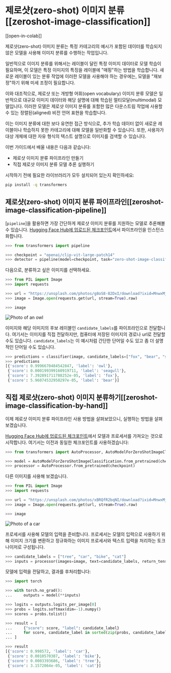 <!--Copyright 2023 The HuggingFace Team. All rights reserved.

Licensed under the Apache License, Version 2.0 (the "License"); you may not use this file except in compliance with
the License. You may obtain a copy of the License at

http://www.apache.org/licenses/LICENSE-2.0

Unless required by applicable law or agreed to in writing, software distributed under the License is distributed on
an "AS IS" BASIS, WITHOUT WARRANTIES OR CONDITIONS OF ANY KIND, either express or implied. See the License for the
specific language governing permissions and limitations under the License.

⚠️ Note that this file is in Markdown but contain specific syntax for our doc-builder (similar to MDX) that may not be
rendered properly in your Markdown viewer.

-->

# 제로샷(zero-shot) 이미지 분류[[zeroshot-image-classification]]

[[open-in-colab]]

제로샷(zero-shot) 이미지 분류는 특정 카테고리의 예시가 포함된 데이터를 학습되지 않은 모델을 사용해 이미지 분류를 수행하는 작업입니다.

일반적으로 이미지 분류를 위해서는 레이블이 달린 특정 이미지 데이터로 모델 학습이 필요하며, 이 모델은 특정 이미지의 특징을 레이블에 "매핑"하는 방법을 학습합니다.
새로운 레이블이 있는 분류 작업에 이러한 모델을 사용해야 하는 경우에는, 모델을 "재보정"하기 위해 미세 조정이 필요합니다.

이와 대조적으로, 제로샷 또는 개방형 어휘(open vocabulary) 이미지 분류 모델은 일반적으로 대규모 이미지 데이터와 해당 설명에 대해 학습된 멀티모달(multimodal) 모델입니다. 
이러한 모델은 제로샷 이미지 분류를 포함한 많은 다운스트림 작업에 사용할 수 있는 정렬된(aligned) 비전 언어 표현을 학습합니다.

이는 이미지 분류에 대한 보다 유연한 접근 방식으로, 추가 학습 데이터 없이 새로운 레이블이나 학습하지 못한 카테고리에 대해 모델을 일반화할 수 있습니다.
또한, 사용자가 대상 개체에 대한 자유 형식의 텍스트 설명으로 이미지를 검색할 수 있습니다.

이번 가이드에서 배울 내용은 다음과 같습니다:

* 제로샷 이미지 분류 파이프라인 만들기
* 직접 제로샷 이미지 분류 모델 추론 실행하기

시작하기 전에 필요한 라이브러리가 모두 설치되어 있는지 확인하세요:

```bash
pip install -q transformers
```

## 제로샷(zero-shot) 이미지 분류 파이프라인[[zeroshot-image-classification-pipeline]]

[`pipeline`]을 활용하면 가장 간단하게 제로샷 이미지 분류를 지원하는 모델로 추론해볼 수 있습니다.
[Hugging Face Hub에 업로드된 체크포인트](https://hf-mirror.com/models?pipeline_tag=zero-shot-image-classification&sort=downloads)에서 파이프라인을 인스턴스화합니다.

```python
>>> from transformers import pipeline

>>> checkpoint = "openai/clip-vit-large-patch14"
>>> detector = pipeline(model=checkpoint, task="zero-shot-image-classification")
```

다음으로, 분류하고 싶은 이미지를 선택하세요.

```py
>>> from PIL import Image
>>> import requests

>>> url = "https://unsplash.com/photos/g8oS8-82DxI/download?ixid=MnwxMjA3fDB8MXx0b3BpY3x8SnBnNktpZGwtSGt8fHx8fDJ8fDE2NzgxMDYwODc&force=true&w=640"
>>> image = Image.open(requests.get(url, stream=True).raw)

>>> image
```

<div class="flex justify-center">
     <img src="https://hf-mirror.com/datasets/huggingface/documentation-images/resolve/main/transformers/tasks/owl.jpg" alt="Photo of an owl"/>
</div>

이미지와 해당 이미지의 후보 레이블인 `candidate_labels`를 파이프라인으로 전달합니다.
여기서는 이미지를 직접 전달하지만, 컴퓨터에 저장된 이미지의 경로나 url로 전달할 수도 있습니다.
`candidate_labels`는 이 예시처럼 간단한 단어일 수도 있고 좀 더 설명적인 단어일 수도 있습니다.

```py
>>> predictions = classifier(image, candidate_labels=["fox", "bear", "seagull", "owl"])
>>> predictions
[{'score': 0.9996670484542847, 'label': 'owl'},
 {'score': 0.000199399160919711, 'label': 'seagull'},
 {'score': 7.392891711788252e-05, 'label': 'fox'},
 {'score': 5.96074532950297e-05, 'label': 'bear'}]
```

## 직접 제로샷(zero-shot) 이미지 분류하기[[zeroshot-image-classification-by-hand]]

이제 제로샷 이미지 분류 파이프라인 사용 방법을 살펴보았으니, 실행하는 방법을 살펴보겠습니다.

[Hugging Face Hub에 업로드된 체크포인트](https://hf-mirror.com/models?pipeline_tag=zero-shot-image-classification&sort=downloads)에서 모델과 프로세서를 가져오는 것으로 시작합니다.
여기서는 이전과 동일한 체크포인트를 사용하겠습니다:

```py
>>> from transformers import AutoProcessor, AutoModelForZeroShotImageClassification

>>> model = AutoModelForZeroShotImageClassification.from_pretrained(checkpoint)
>>> processor = AutoProcessor.from_pretrained(checkpoint)
```

다른 이미지를 사용해 보겠습니다.

```py
>>> from PIL import Image
>>> import requests

>>> url = "https://unsplash.com/photos/xBRQfR2bqNI/download?ixid=MnwxMjA3fDB8MXxhbGx8fHx8fHx8fHwxNjc4Mzg4ODEx&force=true&w=640"
>>> image = Image.open(requests.get(url, stream=True).raw)

>>> image
```

<div class="flex justify-center">
     <img src="https://hf-mirror.com/datasets/huggingface/documentation-images/resolve/main/transformers/tasks/car.jpg" alt="Photo of a car"/>
</div>

프로세서를 사용해 모델의 입력을 준비합니다.
프로세서는 모델의 입력으로 사용하기 위해 이미지 크기를 변환하고 정규화하는 이미지 프로세서와 텍스트 입력을 처리하는 토크나이저로 구성됩니다.

```py
>>> candidate_labels = ["tree", "car", "bike", "cat"]
>>> inputs = processor(images=image, text=candidate_labels, return_tensors="pt", padding=True)
```

모델에 입력을 전달하고, 결과를 후처리합니다:

```py
>>> import torch

>>> with torch.no_grad():
...     outputs = model(**inputs)

>>> logits = outputs.logits_per_image[0]
>>> probs = logits.softmax(dim=-1).numpy()
>>> scores = probs.tolist()

>>> result = [
...     {"score": score, "label": candidate_label}
...     for score, candidate_label in sorted(zip(probs, candidate_labels), key=lambda x: -x[0])
... ]

>>> result
[{'score': 0.998572, 'label': 'car'},
 {'score': 0.0010570387, 'label': 'bike'},
 {'score': 0.0003393686, 'label': 'tree'},
 {'score': 3.1572064e-05, 'label': 'cat'}]
```